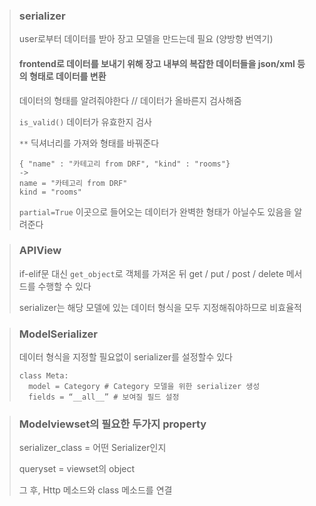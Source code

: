 > ### serializer
> user로부터 데이터를 받아 장고 모델을 만드는데 필요 (양방향 번역기)
>
> ####  frontend로 데이터를 보내기 위해 장고 내부의 복잡한 데이터들을 json/xml 등의 형태로 데이터를 변환
> 
> 데이터의 형태를 알려줘야한다 // 데이터가 올바른지 검사해줌
>
> `is_valid()`  데이터가 유효한지 검사
>
> `**` 딕셔너리를 가져와 형태를 바꿔준다
> ```
> { "name" : "카테고리 from DRF", "kind" : "rooms"}
> ->
> name = "카테고리 from DRF"
> kind = "rooms"
> ```
> `partial=True` 이곳으로 들어오는 데이터가 완벽한 형태가 아닐수도 있음을 알려준다

> ### APIView
> if-elif문 대신 `get_object`로 객체를 가져온 뒤 get / put / post / delete 메서드를 수행할 수 있다
> 
> serializer는 해당 모델에 있는 데이터 형식을 모두 지정해줘야하므로 비효율적

> ### ModelSerializer
> 데이터 형식을 지정할 필요없이 serializer를 설정할수 있다
> ```
> class Meta:
>	model = Category # Category 모델을 위한 serializer 생성
>	fields = “__all__” # 보여질 필드 설정
> ```

> ### Modelviewset의 필요한 두가지 property
> 
> serializer_class = 어떤 Serializer인지
> 
> queryset = viewset의 object
>
> 그 후, Http 메소드와 class 메소드를 연결

